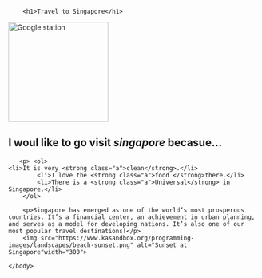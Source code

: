 <!DOCTYPE html>
<html>
    <head>
        <meta charset="utf-8">
        <title>Project: Travel webpage</title>
  <style>
     .a{color:rgb(6, 145, 145);} 
      
  </style>
      
   </head>
    <body>

        <h1>Travel to Singapore</h1>

<img src="https://www.kasandbox.org/programming-images/food/dumplings.png" alt="Google station" width="200">
        <h2>I woul like to go visit <strong><em>singapore</em></strong> becasue...</h2>
      
      
       <p> <ol>
    <li>It is very <strong class="a">clean</strong>.</li>
            <li>I love the <strong class="a">food </strong>there.</li>
            <li>There is a <strong class="a">Universal</strong> in Singapore.</li> 
        </ol>
        
        <p>Singapore has emerged as one of the world’s most prosperous countries. It’s a financial center, an achievement in urban planning, and serves as a model for developing nations. It’s also one of our most popular travel destinations!</p>
        <img src="https://www.kasandbox.org/programming-images/landscapes/beach-sunset.png" alt="Sunset at Singapore"width="300">
        
    </body>
</html>
